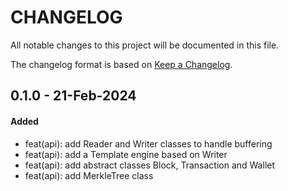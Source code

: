 # CHANGELOG
All notable changes to this project will be documented in this file.

The changelog format is based on [Keep a Changelog](https://keepachangelog.com/en/1.0.0/).

## 0.1.0 - 21-Feb-2024

#### Added

- feat(api): add Reader and Writer classes to handle buffering
- feat(api): add a Template engine based on Writer
- feat(api): add abstract classes Block, Transaction and Wallet
- feat(api): add MerkleTree class
